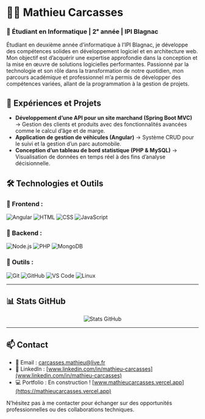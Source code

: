 # 👨‍💻 Mathieu Carcasses

### 🏫 Étudiant en Informatique | 2ᵉ année | IPI Blagnac

Étudiant en deuxième année d’informatique à l’IPI Blagnac, je développe des compétences solides en développement logiciel et en architecture web. Mon objectif est d’acquérir une expertise approfondie dans la conception et la mise en œuvre de solutions logicielles performantes. Passionné par la technologie et son rôle dans la transformation de notre quotidien, mon parcours académique et professionnel m’a permis de développer des compétences variées, allant de la programmation à la gestion de projets.


## 📌 Expériences et Projets
- **Développement d’une API pour un site marchand (Spring Boot MVC)** → Gestion des clients et produits avec des fonctionnalités avancées comme le calcul d’âge et de marge.
- **Application de gestion de véhicules (Angular)** → Système CRUD pour le suivi et la gestion d’un parc automobile.
- **Conception d’un tableau de bord statistique (PHP & MySQL)** → Visualisation de données en temps réel à des fins d’analyse décisionnelle.

## 🛠️ Technologies et Outils

### 🔹 Frontend :
![Angular](https://img.shields.io/badge/Angular-DD0031?style=for-the-badge&logo=angular&logoColor=white)
![HTML](https://img.shields.io/badge/HTML-E34F26?style=for-the-badge&logo=html&logoColor=white)
![CSS](https://img.shields.io/badge/CSS-1572B6?style=for-the-badge&logo=css&logoColor=white)
![JavaScript](https://img.shields.io/badge/JavaScript-F7DF1E?style=for-the-badge&logo=javascript&logoColor=black)

### 🔹 Backend :
![Node.js](https://img.shields.io/badge/Node.js-339933?style=for-the-badge&logo=nodedotjs&logoColor=white)
![PHP](https://img.shields.io/badge/Php-000000?style=for-the-badge&logo=php&logoColor=white)
![MongoDB](https://img.shields.io/badge/MongoDB-47A248?style=for-the-badge&logo=mongodb&logoColor=white)

### 🔹 Outils :
![Git](https://img.shields.io/badge/Git-F05032?style=for-the-badge&logo=git&logoColor=white)
![GitHub](https://img.shields.io/badge/GitHub-181717?style=for-the-badge&logo=github&logoColor=white)
![VS Code](https://img.shields.io/badge/VS%20Code-007ACC?style=for-the-badge&logo=visual-studio-code&logoColor=white)
![Linux](https://img.shields.io/badge/Linux-FCC624?style=for-the-badge&logo=linux&logoColor=black)

---

## 📊 Stats GitHub

<p align="center">
  <img src="https://github-readme-stats.vercel.app/api?username=mathieucrcs&show_icons=true&theme=radical" alt="Stats GitHub" />
</p>

---

## 📫 Contact
- 📧 Email : [carcasses.mathieu@live.fr](mailto:carcasses.mathieu@live.fr)
- 🔗 LinkedIn : [www.linkedin.com/in/mathieu-carcasses](www.linkedin.com/in/mathieu-carcasses)
- 💻 Portfolio : En construction ! [www.mathieucarcasses.vercel.app](https://mathieucarcasses.vercel.app)

N’hésitez pas à me contacter pour échanger sur des opportunités professionnelles ou des collaborations techniques.
